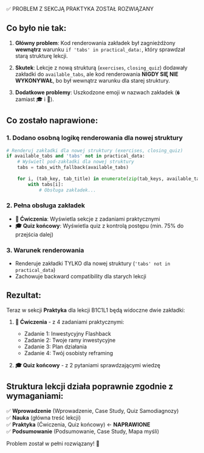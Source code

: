 ✅ PROBLEM Z SEKCJĄ PRAKTYKA ZOSTAŁ ROZWIĄZANY

## Co było nie tak:

1. **Główny problem**: Kod renderowania zakładek był zagnieżdżony **wewnątrz** warunku `if 'tabs' in practical_data:`, który sprawdzał starą strukturę lekcji. 

2. **Skutek**: Lekcje z nową strukturą (`exercises`, `closing_quiz`) dodawały zakładki do `available_tabs`, ale kod renderowania **NIGDY SIĘ NIE WYKONYWAŁ**, bo był wewnątrz warunku dla starej struktury.

3. **Dodatkowe problemy**: Uszkodzone emoji w nazwach zakładek (`�` zamiast 🎓 i 🚀).

## Co zostało naprawione:

### 1. Dodano osobną logikę renderowania dla nowej struktury
```python
# Renderuj zakładki dla nowej struktury (exercises, closing_quiz)  
if available_tabs and 'tabs' not in practical_data:
    # Wyświetl pod-zakładki dla nowej struktury
    tabs = tabs_with_fallback(available_tabs)
    
    for i, (tab_key, tab_title) in enumerate(zip(tab_keys, available_tabs)):
        with tabs[i]:
            # Obsługa zakładek...
```

### 2. Pełna obsługa zakładek
- **🎯 Ćwiczenia**: Wyświetla sekcje z zadaniami praktycznymi
- **🎓 Quiz końcowy**: Wyświetla quiz z kontrolą postępu (min. 75% do przejścia dalej)

### 3. Warunek renderowania
- Renderuje zakładki TYLKO dla nowej struktury (`'tabs' not in practical_data`)
- Zachowuje backward compatibility dla starych lekcji

## Rezultat:

Teraz w sekcji **Praktyka** dla lekcji B1C1L1 będą widoczne dwie zakładki:

1. **🎯 Ćwiczenia** - z 4 zadaniami praktycznymi:
   - Zadanie 1: Inwestycyjny Flashback
   - Zadanie 2: Twoje ramy inwestycyjne  
   - Zadanie 3: Plan działania
   - Zadanie 4: Twój osobisty reframing

2. **🎓 Quiz końcowy** - z 2 pytaniami sprawdzającymi wiedzę

## Struktura lekcji działa poprawnie zgodnie z wymaganiami:

✅ **Wprowadzenie** (Wprowadzenie, Case Study, Quiz Samodiagnozy)  
✅ **Nauka** (główna treść lekcji)  
✅ **Praktyka** (Ćwiczenia, Quiz końcowy) ← **NAPRAWIONE**  
✅ **Podsumowanie** (Podsumowanie, Case Study, Mapa myśli)  

Problem został w pełni rozwiązany! 🎉
